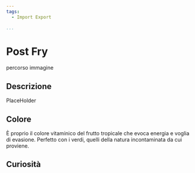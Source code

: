 ```yaml
---
tags:
  - Import Export

...
```


# Post Fry

percorso immagine

## Descrizione

PlaceHolder

## Colore

È proprio il colore vitaminico del frutto tropicale che evoca energia e voglia di evasione. Perfetto con i verdi, quelli della natura incontaminata da cui proviene.

## Curiosità